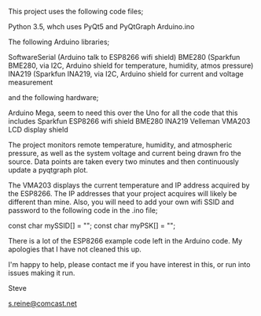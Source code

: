 This project uses the following code files;

Python 3.5, whch uses PyQt5 and PyQtGraph
Arduino.ino

The following Arduino libraries;

SoftwareSerial (Arduino talk to ESP8266 wifi shield)
BME280 (Sparkfun BME280, via I2C, Arduino shield for temperature, humidity, atmos pressure)
INA219 (Sparkfun INA219, via I2C, Arduino shield for current and voltage measurement

and the following hardware;

Arduino Mega, seem to need this over the Uno for all the code that this includes
Sparkfun ESP8266 wifi shield
BME280
INA219
Velleman VMA203 LCD display shield

The project monitors remote temperature, humidity, and atmospheric pressure, as well as
the system voltage and current being drawn fro the source. Data points are taken every two
minutes and then continuously update a pyqtgraph plot.

The VMA203 displays the current temperature and IP address acquired by the ESP8266. The IP
addresses that your project acquires will likely be different than mine. Also, you will need
to add your own wifi SSID and password to the following code in the .ino file;

const char mySSID[] = "";
const char myPSK[] = "";

There is a lot of the ESP8266 example code left in the Arduino code. My apologies that I have not
cleaned this up.

I'm happy to help, please contact me if you have interest in this, or run into issues making it run.

Steve

s.reine@comcast.net
